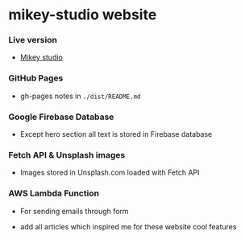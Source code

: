 # mikey-studio website

### Live version

* [Mikey studio](https://mikey-studio.xyz)

### GitHub Pages

* gh-pages notes in `./dist/README.md`

### Google Firebase Database

* Except hero section all text is stored in Firebase database

### Fetch API & Unsplash images

* Images stored in Unsplash.com loaded with Fetch API

### AWS Lambda Function

* For sending emails through form

* add all articles which inspired me for these website cool features
